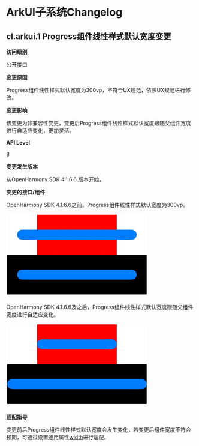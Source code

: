 # ArkUI子系统Changelog

## cl.arkui.1 Progress组件线性样式默认宽度变更

**访问级别**

公开接口

**变更原因**

Progress组件线性样式默认宽度为300vp，不符合UX规范，依照UX规范进行修改。

**变更影响**

该变更为非兼容性变更，变更后Progress组件线性样式默认宽度跟随父组件宽度进行自适应变化，更加灵活。

**API Level**

8 

**变更发生版本**

从OpenHarmony SDK 4.1.6.6 版本开始。

**变更的接口/组件**

OpenHarmony SDK 4.1.6.6之前，Progress组件线性样式默认宽度为300vp。

![progress](figures/oldProgress.png)

OpenHarmony SDK 4.1.6.6及之后，Progress组件线性样式默认宽度跟随父组件宽度进行自适应变化。

![progress](figures/newProgress.png)

**适配指导**

变更前后Progress组件线性样式默认宽度会发生变化，若变更后组件宽度不符合预期，可通过设置通用属性[width](../../../application-dev/reference/apis-arkui/arkui-ts/ts-universal-attributes-size.md#width)进行适配。
